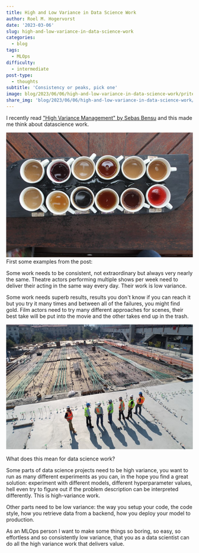 ```yaml
---
title: High and Low Variance in Data Science Work
author: Roel M. Hogervorst
date: '2023-03-06'
slug: high-and-low-variance-in-data-science-work
categories:
  - blog
tags:
  - MLOps
difficulty:
  - intermediate
post-type:
  - thoughts
subtitle: 'Consistency or peaks, pick one'
image: blog/2023/06/06/high-and-low-variance-in-data-science-work/pritesh-sudra-hG26UoUfU9s-unsplash.jpg
share_img: 'blog/2023/06/06/high-and-low-variance-in-data-science-work/pritesh-sudra-hG26UoUfU9s-unsplash.jpg'
---
```


I recently read ["High Variance Management" by Sebas Bensu](https://blog.sbensu.com/posts/2023-01-18-high-variance-management/) and this
made me think about datascience work.

![different types of coffee, high variation between their colors](pritesh-sudra-hG26UoUfU9s-unsplash.jpg)
First some examples from the post:

Some work needs to be consistent, not extraordinary but always very nearly the same.
Theatre actors performing multiple shows per week need to deliver their acting in the same way every day.
Their work is low variance. 

Some work needs superb results, results you don't know if you can reach it but you try it many times and between all of the failures, you might find gold. Film actors need to try many different approaches for scenes, their best take will be put into the movie and the other takes end up in the trash.

![engineers on a construction site, shot from an angle](scott-blake-x-ghf9LjrVg-unsplash.jpg)

What does this mean for data science work? 

Some parts of data science projects need to be high variance, you want to run as many different experiments as you can, in the hope you find a great solution:
experiment with different models, different hyperparameter values, hell even try to figure out if the problem description can be interpreted differently. This is high-variance work.

Other parts need to be low variance: 
the way you setup your code, the code style, how you retrieve data from a backend, how you deploy your model to production. 

As an MLOps person I want to make some things so boring, so easy, so effortless and so consistently low variance, that you as a data scientist can do all the high variance work that delivers value. 

